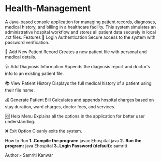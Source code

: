 # Health-Management
A Java-based console application for managing patient records, diagnoses, medical history, and billing in a healthcare facility. This system simulates an administrative hospital workflow and stores all patient data securely in local .txt files.
Features
🔐 Login Authentication
Secure access to the system with password verification.

🧾 Add New Patient Record
Creates a new patient file with personal and medical details.

🩺 Add Diagnosis Information
Appends the diagnosis report and doctor's info to an existing patient file.

📚 View Patient History
Displays the full medical history of a patient using their file name.

💰 Generate Patient Bill
Calculates and appends hospital charges based on stay duration, ward charges, doctor fees, and services.

🆘 Help Menu
Explains all the options in the application for better user understanding.

❌ Exit Option
Cleanly exits the system.

How to Run
**1..Compile the program:**
   javac Ehospital.java
**2..Run the program:**
   java Ehospital
**3..Login Password (default):**
   samriti

   
Author:-
Samriti Kanwar

